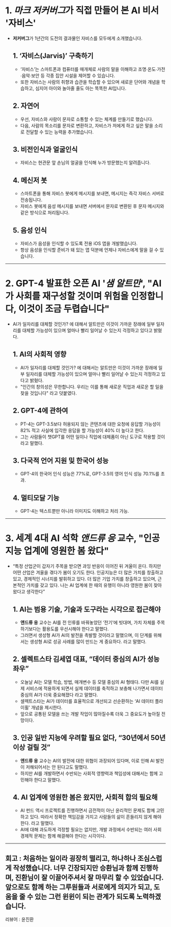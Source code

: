 # 1. *마크 저커버그*가 직접 만들어 본 AI 비서 '자비스'

- **저커버그**가 1년간의 도전의 결과물인 자비스를 모두에게 소개했습니다.
  ## 1. ‘자비스(Jarvis)’ 구축하기
    - ‘자비스’는 스마트폰과 컴퓨터를 매개체로 사람의 말을 이해하고 조명∙온도∙가전∙음악∙보안 등 각종 집안 시설을 제어할 수 있습니다.
    - 또한 자비스는 사람의 취향과 습관을 학습할 수 있으며 새로운 단어와 개념을 학습하고, 심지어 아이와 놀아줄 줄도 아는 똑똑한 AI입니다.
  ## 2. 자연어
    - 우선, 자비스와 사람이 문자로 소통할 수 있는 체계를 만들기로 했습니다.
    - 다음, 사람의 목소리를 문자로 변환하고, 자비스가 저에게 하고 싶은 말을 소리로 전달할 수 있는 능력을 추가했습니다.
  ## 3. 비전인식과 얼굴인식
    - 자비스는 현관문 앞 손님의 얼굴을 인식해 누가 방문했는지 알려줍니다.
  ## 4. 메신저 봇
    -  스마트폰을 통해 자비스 봇에게 메시지를 보내면, 메시지는 즉각 자비스 서버로 전송됩니다.
    -  자비스 봇에게 음성 메시지를 보내면 서버에서 문자로 변환된 후 문자 메시지와 같은 방식으로 처리됩니다.
  ## 5. 음성 인식
    - 자비스가 음성을 인식할 수 있도록 전용 iOS 앱을 개발했습니다.
    - 항상 음성을 인식할 준비가 돼 있는 앱 덕분에 언제나 자비스에게 말을 걸 수 있습니다.
---

# 2. GPT-4 발표한 오픈 AI '*샘 알트만*', "AI가 사회를 재구성할 것이며 위험을 인정합니다, 이것이 조금 두렵습니다"

- AI가 일자리를 대체할 것인가? 에 대해서 알트만은 이것이 가까운 장래에 일부 일자리를 대체할 가능성이 있으며 얼마나 빨리 일어날 수 있는지 걱정하고 있다고 밝혔다.
  ## 1. AI의 사회적 영향
    - AI가 일자리를 대체할 것인가? 에 대해서는 알트만은 이것이 가까운 장래에 일부 일자리를 대체할 가능성이 있으며 얼마나 빨리 일어날 수 있는지 걱정하고 있다고 밝혔다.
    - "인간의 창의성은 무한합니다. 우리는 이를 통해 새로운 직업과 새로운 할 일을 찾을 것입니다" 라고 덧붙였다.

  ## 2. GPT-4에 관하여
    - PT-4는 GPT-3.5보다 허용되지 않는 콘텐츠에 대한 요청에 응답할 가능성이 82% 적고 사실에 입각한 응답을 할 가능성이 40% 더 높다고 한다.
    - 그는 사람들이 챗GPT를 어떤 일이나 직업에 대체품이 아닌 도구로 작용할 것이라고 말했다.

  ## 3. 다국적 언어 지원 및 한국어 성능
    - GPT-4의 한국어 인식 성능은 77%로, GPT-3.5의 영어 인식 성능 70.1%를 초과.
  ## 4. 멀티모달 기능
    - GPT-4는 텍스트뿐만 아니라 이미지도 이해하고 처리 가능.
---
# 3. 세계 4대 AI 석학 *앤드류 응* 교수, "인공지능 업계에 영원한 봄 왔다"

- “특정 산업군이 갑자기 주목을 받으면 과잉 반응이 이어진 뒤 겨울이 온다. 하지만 어떤 산업은 겨울을 겪다가 봄이 오기도 한다. 인공지능은 더 많은 가치를 창출하고 있고, 경제적인 시너지를 발휘하고 있다. 더 많은 기업 가치를 창출하고 있으며, 근본적인 가치를 갖고 있다. 나는 AI 업계에 한 때의 유행이 아니라 영원한 봄이 찾아왔다고 생각한다”
  ## 1. AI는 범용 기술, 기술과 도구라는 시각으로 접근해야
    - **앤드류 응** 교수는 AI를 전 인류를 바꿔놓았던 ‘전기’에 빗대며, 가치 자체를 주목하기보다는 활용도를 우선시해야 한다고 말했다.
    - 그러면서 생성형 AI가 AI의 발전을 촉발할 것이라고 말했으며, 이 단계를 위해서는 생성형 AI로 성공 사례를 많이 만드는 게 중요하다. 라고 말했다. 
  ## 2. 셀렉트스타 김세엽 대표, “데이터 중심의 AI가 성능 좌우”
    - 오늘날 AI는 모델 학습, 방법, 매개변수 등 모델 중심의 AI 형태다. 다만 AI를 실제 서비스에 적용하게 되면서 실제 데이터를 축적하고 보충해 나가면서 데이터 중심의 AI가 더욱 중요해졌다 라고 말했다.
    - 셀렉트스타는 AI가 데이터를 효율적으로 개선되고 선순환하는 ‘AI 데이터 플라이휠’ 개념을 제시한다.
    - 앞으로 공통된 모델을 쓰는 개발 작업이 많아질수록 더욱 그 중요도가 높아질 전망이다.
  ## 3. 인공 일반 지능에 우려할 필요 없다, “30년에서 50년 이상 걸릴 것”
    - **앤드류 응** 교수는 AI의 발전에 대한 위협이 과장되어 있다며, 이로 인해 AI 발전이 저해되어서는 안 된다고도 말했다.
    - 하지만 AI를 개발하면서 수반되는 사회적 영향력과 책임성에 대해서는 함께 고민해야 한다고 말했다.
  ## 4. AI 업계에 영원한 봄은 왔지만, 사회적 합의 필요해
    -  AI 펀드 역시 프로젝트를 진행하면서 금전적이 아닌 윤리적인 문제도 함께 고민하고 있다. 따라서 정확한 책임감을 가지고 사람들의 삶이 흔들리지 않게 해야 한다. 라고 말했다.
    -  AI에 대해 과도하게 걱정할 필요는 없지만, 개발 과정에서 수반되는 여러 사회 경제적 문제는 함께 해결해야 한다는 시각이다.

---
회고 : 처음하는 일이라 굉장히 떨리고, 하나하나 조심스럽게 작성했습니다. 너무 긴장되지만 승환님과 함께 진행하며, 진환님이 잘 이끌어주셔서 잘 마무리 할 수 있었습니다. 앞으로도 함께 하는 그루원들과 서로에게 의지가 되고, 도움을 줄 수 있는 그런 윈윈이 되는 관계가 되도록 노력하겠습니다.
---
리뷰어 : 윤진환
